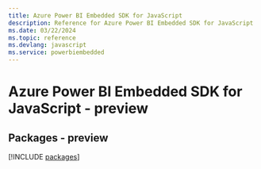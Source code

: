 ```yaml
---
title: Azure Power BI Embedded SDK for JavaScript
description: Reference for Azure Power BI Embedded SDK for JavaScript
ms.date: 03/22/2024
ms.topic: reference
ms.devlang: javascript
ms.service: powerbiembedded
---
```

# Azure Power BI Embedded SDK for JavaScript - preview
## Packages - preview
[!INCLUDE [packages](power-bi-embedded-index.md)]